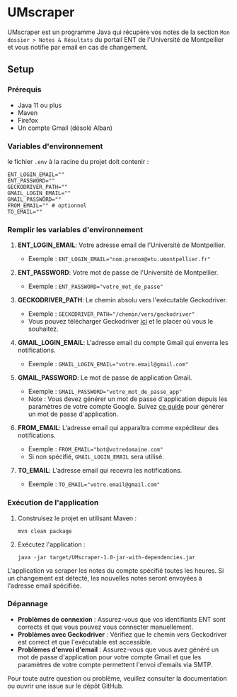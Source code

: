 # UMscraper

UMscraper est un programme Java qui récupère vos notes de la section `Mon dossier > Notes & Résultats` du portail ENT de l'Université de Montpellier et vous notifie par email en cas de changement.

## Setup

### Prérequis

-   Java 11 ou plus
-   Maven
-   Firefox
-   Un compte Gmail (désolé Alban)

### Variables d'environnement

le fichier `.env` à la racine du projet doit contenir :

```
ENT_LOGIN_EMAIL=""
ENT_PASSWORD=""
GECKODRIVER_PATH=""
GMAIL_LOGIN_EMAIL=""
GMAIL_PASSWORD=""
FROM_EMAIL="" # optionnel
TO_EMAIL=""
```

### Remplir les variables d'environnement

1. **ENT_LOGIN_EMAIL**: Votre adresse email de l'Université de Montpellier.

    - Exemple : `ENT_LOGIN_EMAIL="nom.prenom@etu.umontpellier.fr"`

2. **ENT_PASSWORD**: Votre mot de passe de l'Université de Montpellier.

    - Exemple : `ENT_PASSWORD="votre_mot_de_passe"`

3. **GECKODRIVER_PATH**: Le chemin absolu vers l'exécutable Geckodriver.

    - Exemple : `GECKODRIVER_PATH="/chemin/vers/geckodriver"`
    - Vous pouvez télécharger Geckodriver [ici](https://github.com/mozilla/geckodriver/releases/) et le placer où vous le souhaitez.

4. **GMAIL_LOGIN_EMAIL**: L'adresse email du compte Gmail qui enverra les notifications.

    - Exemple : `GMAIL_LOGIN_EMAIL="votre.email@gmail.com"`

5. **GMAIL_PASSWORD**: Le mot de passe de application Gmail.

    - Exemple : `GMAIL_PASSWORD="votre_mot_de_passe_app"`
    - Note : Vous devez générer un mot de passe d'application depuis les paramètres de votre compte Google. Suivez [ce guide](https://support.google.com/accounts/answer/185833?hl=fr) pour générer un mot de passe d'application.

6. **FROM_EMAIL**: L'adresse email qui apparaîtra comme expéditeur des notifications.

    - Exemple : `FROM_EMAIL="bot@votredomaine.com"`
    - Si non spécifié, `GMAIL_LOGIN_EMAIL` sera utilisé.

7. **TO_EMAIL**: L'adresse email qui recevra les notifications.
    - Exemple : `TO_EMAIL="votre.email@gmail.com"`

### Exécution de l'application

1. Construisez le projet en utilisant Maven :

    ```
    mvn clean package
    ```

2. Exécutez l'application :
    ```
    java -jar target/UMscraper-1.0-jar-with-dependencies.jar
    ```

L'application va scraper les notes du compte spécifié toutes les heures. Si un changement est détecté, les nouvelles notes seront envoyées à l'adresse email spécifiée.

### Dépannage

-   **Problèmes de connexion** : Assurez-vous que vos identifiants ENT sont corrects et que vous pouvez vous connecter manuellement.
-   **Problèmes avec Geckodriver** : Vérifiez que le chemin vers Geckodriver est correct et que l'exécutable est accessible.
-   **Problèmes d'envoi d'email** : Assurez-vous que vous avez généré un mot de passe d'application pour votre compte Gmail et que les paramètres de votre compte permettent l'envoi d'emails via SMTP.

Pour toute autre question ou problème, veuillez consulter la documentation ou ouvrir une issue sur le dépôt GitHub.
